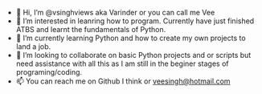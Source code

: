 - 👋 Hi, I’m @vsinghviews aka Varinder or you can call me Vee
- 👀 I’m interested in leanring how to program. Currently have just finished ATBS and learnt the fundamentals of Python. 
- 🌱 I’m currently learning Python and how to create my own projects to land a job.
- 💞️ I’m looking to collaborate on basic Python projects and or scripts but need assistance with all this as I am still in the beginer stages of programing/coding. 
- 📫 You can reach me on Github I think or veesingh@hotmail.com

<!---
vsinghviews/vsinghviews is a ✨ special ✨ repository because its `README.md` (this file) appears on your GitHub profile.
You can click the Preview link to take a look at your changes.
--->
